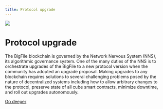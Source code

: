 ```yaml
---
title: Protocol upgrade
---
```


![](/img/how-it-works/protocol-upgrade.webp)

# Protocol upgrade

The BigFile blockchain is governed by the Network Nervous System (NNS), its algorithmic governance system. One of the many duties of the NNS is to orchestrate upgrades of the BigFile to a new protocol version when the community has adopted an upgrade proposal. Making upgrades to any blockchain requires solutions to several challenging problems posed by the nature of decentralized systems including how to allow arbitrary changes to the protocol, preserve state of all cube smart contracts, minimize downtime, and roll out upgrades autonomously.

[Go deeper](/how-it-works/upgrades/)

